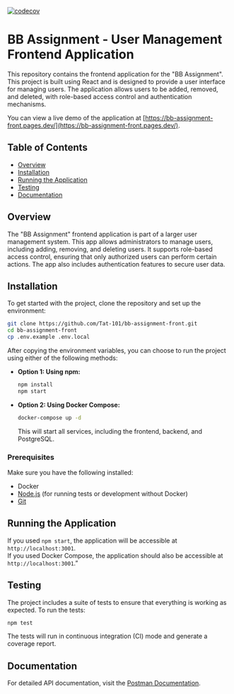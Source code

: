 [![codecov](https://codecov.io/github/Tat-101/bb-assignment-front/branch/main/graph/badge.svg?token=63WH3TP4F0)](https://codecov.io/github/Tat-101/bb-assignment-front)

# BB Assignment - User Management Frontend Application

This repository contains the frontend application for the "BB Assignment". This project is built using React and is designed to provide a user interface for managing users. The application allows users to be added, removed, and deleted, with role-based access control and authentication mechanisms.

You can view a live demo of the application at [https://bb-assignment-front.pages.dev/](https://bb-assignment-front.pages.dev/).

## Table of Contents

- [Overview](#overview)
- [Installation](#installation)
- [Running the Application](#running-the-application)
- [Testing](#testing)
- [Documentation](#documentation)

## Overview

The "BB Assignment" frontend application is part of a larger user management system. This app allows administrators to manage users, including adding, removing, and deleting users. It supports role-based access control, ensuring that only authorized users can perform certain actions. The app also includes authentication features to secure user data.

## Installation

To get started with the project, clone the repository and set up the environment:

```bash
git clone https://github.com/Tat-101/bb-assignment-front.git
cd bb-assignment-front
cp .env.example .env.local
```

After copying the environment variables, you can choose to run the project using either of the following methods:

- **Option 1: Using npm:**
  ```bash
  npm install
  npm start
  ```
- **Option 2: Using Docker Compose:**
  ```bash
  docker-compose up -d
  ```
  This will start all services, including the frontend, backend, and PostgreSQL.

### Prerequisites

Make sure you have the following installed:

- Docker
- [Node.js](https://nodejs.org/) (for running tests or development without Docker)
- [Git](https://git-scm.com/)

## Running the Application

If you used `npm start`, the application will be accessible at `http://localhost:3001`.  
If you used Docker Compose, the application should also be accessible at `http://localhost:3001`.”

## Testing

The project includes a suite of tests to ensure that everything is working as expected. To run the tests:

```bash
npm test
```

The tests will run in continuous integration (CI) mode and generate a coverage report.

## Documentation

For detailed API documentation, visit the [Postman Documentation](https://documenter.getpostman.com/view/1837888/2sA3s4mWNC).
